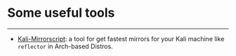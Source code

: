 # Some useful tools

---

- [Kali-Mirrorscript](https://github.com/padsalatushal/Kali-Mirrorscript): a tool for get fastest mirrors for your Kali machine like `reflector` in Arch-based Distros.
  